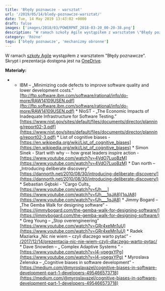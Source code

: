 ```yaml
---
title: 'Błędy poznawcze - warsztat'
url: '/2019/05/14/bledy-poznawcze-warsztat/'
date: Tue, 14 May 2019 13:43:02 +0000
draft: false
images: ['images/2018/03/POWERPNT_2018-03-20_00-20-38.png']
description: "W ramach szkoły Agile wystąpiłem z warsztatem \"Błędy poznawcze\". Zachęcam do zapoznania się z materiałami."
category: 'Różne'
tags: ['błędy poznawcze', 'mechanizmy obronne']
---
```


W ramach [szkoły Agile](https://szkolaagile.graosens.org.pl/) wystąpiłem z warsztatem "Błędy poznawcze". Skrypt i prezentacja dostępna jest na [OneDrive](https://1drv.ms/p/s!AjEySs0anBSPg6NQF6ZrV8WigFVNBA).

**Materiały:**

 *    *   IBM – „Minimizing code defects to improve software quality and lower development costs.” [ftp://ftp.software.ibm.com/software/rational/info/do-more/RAW14109USEN.pdf](ftp://ftp.software.ibm.com/software/rational/info/do-more/RAW14109USEN.pdf)
     *   NIoST - „The Economic Impacts of Inadequate Infrastructure for Software Testing.” [https://www.nist.gov/sites/default/files/documents/director/planning/report02-3.pdf](https://www.nist.gov/sites/default/files/documents/director/planning/report02-3.pdf)
     *   List of cognitive biases - [https://en.wikipedia.org/wiki/List_of_cognitive_biases](https://en.wikipedia.org/wiki/List_of_cognitive_biases)
     *   Simon Sinek - Start with why -- how great leaders inspire action - [https://www.youtube.com/watch?v=4VdO7LuoBzM](https://www.youtube.com/watch?v=4VdO7LuoBzM)
     *   Dan north – „Introducing deliberate discovery” [https://dannorth.net/2010/08/30/introducing-deliberate-discovery/](https://dannorth.net/2010/08/30/introducing-deliberate-discovery/)
     *   Sebastian Gębski - "Cargo Cults„ [https://www.youtube.com/watch?v=fJh___](https://www.youtube.com/watch?v=fJh___1qJA8)[1qJA8](https://www.youtube.com/watch?v=fJh___1qJA8)
     *   Jimmy Bogard – „The Gemba Walk for designing software” -  [https://jimmybogard.com/the-gemba-walk-for-designing-software/](https://jimmybogard.com/the-gemba-walk-for-designing-software/)
     *   Greg Young – „Stop overengineering” [https://www.youtube.com/watch?v=GRr4xeMn1uU](https://www.youtube.com/watch?v=GRr4xeMn1uU)
     *   Radek Maziarka „Nic nie wiem – czyli dlaczego warto pytać” - [/2017/12/14/prezentacja-nic-nie-wiem-czyli-dlaczego-warto-pytac/](/2017/12/14/prezentacja-nic-nie-wiem-czyli-dlaczego-warto-pytac/)
     *   Dave Snowden – „ Complex Adaptive Systems ” - [https://www.youtube.com/watch?v=l4-vpegxYPg](https://www.youtube.com/watch?v=l4-vpegxYPg)
     *   Myroslava Zelenska – „Cognitive biases in software development” - [https://medium.com/@myroslavazel/cognitive-biases-in-software-development-part-1-developers-495466573718](https://medium.com/@myroslavazel/cognitive-biases-in-software-development-part-1-developers-495466573718)